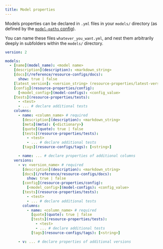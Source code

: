 ```yaml
---
title: Model properties
---
```


Models properties can be declared in `.yml` files in your `models/` directory (as defined by the [`model-paths` config](model-paths)).

You can name these files `whatever_you_want.yml`, and nest them arbitrarily deeply in subfolders within the `models/` directory.

<File name='models/<filename>.yml'>

```yml
version: 2

models:
  - [name](model_name): <model name>
    [description](description): <markdown_string>
    [docs](/reference/resource-configs/docs):
      show: true | false
    [latest_version]: <version_string> (resource-properties/latest-version)
    [config](resource-properties/config):
      [<model_config>](model-configs): <config_value>
    [tests](resource-properties/tests):
      - <test>
      - ... # declare additional tests
    columns:
      - name: <column_name> # required
        [description](description): <markdown_string>
        [meta](meta): {<dictionary>}
        [quote](quote): true | false
        [tests](resource-properties/tests):
          - <test>
          - ... # declare additional tests
        [tags](resource-configs/tags): [<string>]

      - name: ... # declare properties of additional columns
    versions:
      - v: <version_name> # required
        [description](description): <markdown_string>
        [docs](/reference/resource-configs/docs):
          show: true | false
        [config](resource-properties/config):
          [<model_config>](model-configs): <config_value>
        [tests](resource-properties/tests):
          - <test>
          - ... # declare additional tests
        columns:
          - name: <column_name> # required
            [quote](quote): true | false
            [tests](resource-properties/tests):
              - <test>
              - ... # declare additional tests
            [tags](resource-configs/tags): [<string>]

      - v: ... # declare properties of additional versions

```

</File>

<!---
FAQs
- Do I need to declare every column for it to render in documentation?
--->
